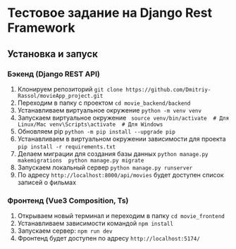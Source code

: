 # Тестовое задание на Django Rest Framework

## Установка и запуск

### Бэкенд (Django REST API)

1. Клонируем репозиторий `git clone https://github.com/Dmitriy-Rassol/movieApp_project.git`
2. Переходим в папку с проектом `cd movie_backend/backend` 
3. Устанавливаем виртуальное окружение `python -m venv venv`
4. Запускаем виртуальное окружение `
source venv/bin/activate  # Для Linux/Mac
venv\Scripts\activate  # Для Windows`
5. Обновляем pip `python -m pip install --upgrade pip`
6. Устанавливаем в виртуальном окружении зависимости для проекта `pip install -r requirements.txt`
7. Делаем миграции для создания базы данных `python manage.py makemigrations 
python manage.py migrate`
8. Запускаем локальный сервер `python manage.py runserver`
10. По адресу `http://localhost:8000/api/movies` будет доступен список записей о фильмах
### Фронтенд (Vue3 Composition, Ts)
1. Открываем новый терминал и переходим в папку `cd movie_frontend`
2. Устанавливаем зависимости командой `npm install`
3. Запускаем сервер: `npm run dev`
4. Фронтенд будет доступен по адресу `http://localhost:5174/`
